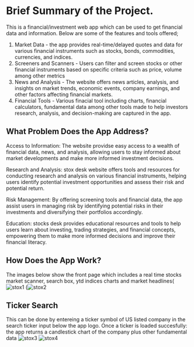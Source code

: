 # Brief Summary of the Project.
This is a financial/investment web app which can be used to get financial data and information. Below are some of the features and tools offered; 
1. Market Data - the app provides real-time/delayed quotes and data for various financial instruments such as stocks, bonds, commodities, currencies, and indices.
2. Screeners and Scanners - Users can filter and screen stocks or other financial instruments based on specific criteria such as price, volume among other metrics
3. News and Analysis - The website offers news articles, analysis, and insights on market trends, economic events, company earnings, and other factors affecting financial markets.
4. Financial Tools - Various finacial tool including charts, financial calculators, fundamental data among other tools made to help investors research, analysis, and decision-making are captured in the app.

## What Problem Does the App Address?

Access to Information: The website providse easy access to a wealth of financial data, news, and analysis, allowing users to stay informed about market developments and make more informed investment decisions.

Research and Analysis: stox desk website offers tools and resources for conducting research and analysis on various financial instruments, helping users identify potential investment opportunities and assess their risk and potential return.

Risk Management: By offering screening tools and financial data, the app assist users in managing risk by identifying potential risks in their investments and diversifying their portfolios accordingly.

Education: stocks desk provides educational resources and tools to help users learn about investing, trading strategies, and financial concepts, empowering them to make more informed decisions and improve their financial literacy.

## How Does the App Work?
The images below show the front page which includes a real time stocks market scanner, search box, ytd indices charts and market headlines(![stox1](https://github.com/Denno001/stox_desk/assets/121600705/d9175f57-4ebe-4e34-8c5d-3a630f861c74)
(![stox2](https://github.com/Denno001/stox_desk/assets/121600705/2b05e819-4712-45b0-9214-9acbf61d1b22)

## Ticker Search
This can be done by entereing a ticker symbol of US listed company in the search ticker input below the app logo. Once a ticker is loaded succesfully: the app returns a candlestick chart of the company plus other fundamental data
![stox3](https://github.com/Denno001/stox_desk/assets/121600705/d4b68f0e-a0f7-401a-bfc4-c0fa50e9788d)
![stox4](https://github.com/Denno001/stox_desk/assets/121600705/909e5a65-7a7a-421a-9dd2-bfb1fea2e7a2)


